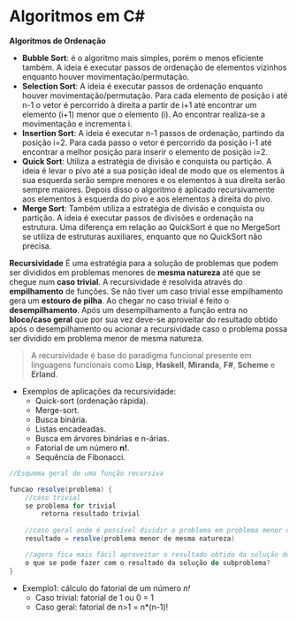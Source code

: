 # Algoritmos em C#

**Algoritmos de Ordenação**
- **Bubble Sort**: é o algoritmo mais simples, porém o menos eficiente também. A ideia é executar passos de ordenação de elementos vizinhos enquanto houver movimentação/permutação.
- **Selection Sort**: A ideia é executar passos de ordenação enquanto houver movimentação/permutação. Para cada elemento de posição i até n-1 o vetor é percorrido à direita a partir de i+1 até encontrar um elemento (i+1) menor que o elemento (i). Ao encontrar realiza-se a movimentação e incrementa i.
- **Insertion Sort**: A ideia é executar n-1 passos de ordenação, partindo da posição i=2. Para cada passo o vetor é percorrido da posição i-1 até encontrar a melhor posição para inserir o elemento de posição i=2.
- **Quick Sort**: Utiliza a estratégia de divisão e conquista ou partição. A ideia é levar o pivo até a sua posição ideal de modo que os elementos à sua esquerda serão sempre menores e os elementos à sua direita serão sempre maiores. Depois disso o algoritmo é aplicado recursivamente aos elementos à esquerda do pivo e aos elementos à direita do pivo.
- **Merge Sort**: Também utiliza a estratégia de divisão e conquista ou partição. A ideia é executar passos de divisões e ordenação na estrutura. Uma diferença em relação ao QuickSort é que no MergeSort se utiliza de estruturas auxiliares, enquanto que no QuickSort não precisa.

**Recursividade**
É uma estratégia para a solução de problemas que podem ser divididos em problemas menores de **mesma natureza** até que se chegue num **caso trivial**. A recursividade é resolvida através do **empilhamento** de funções. Se não tiver um caso trivial esse empilhamento gera um **estouro de pilha**. Ao chegar no caso trivial é feito o **desempilhamento**. Após um desempilhamento a função entra no **bloco/caso geral** que por sua vez deve-se aproveitar do resultado obtido após o desempilhamento ou acionar a recursividade caso o problema possa ser dividido em problema menor de mesma natureza.

> A recursividade é base do paradigma funcional presente em linguagens funcionais como **Lisp**, **Haskell**, **Miranda**, **F#**, **Scheme** e **Erland**. 

- Exemplos de aplicações da recursividade:
    - Quick-sort (ordenação rápida).
    - Merge-sort.
    - Busca binária.
    - Listas encadeadas.
    - Busca em árvores binárias e n-árias.
    - Fatorial de um número **n!**.
    - Sequência de Fibonacci.

```csharp
//Esquema geral de uma função recursiva

funcao resolve(problema) {
    //caso trivial
    se problema for trivial
        retorna resultado trivial
    
    //caso geral onde é possível dividir o problema em problema menor de mesma natureza
    resultado = resolve(problema menor de mesma natureza)

    //agora fica mais fácil aproveitar o resultado obtido da solução do subproblema
    o que se pode fazer com o resultado da solução do subproblema?
}
```

- Exemplo1: cálculo do fatorial de um número _n!_
    - Caso trivial: fatorial de 1 ou 0 = 1
    - Caso geral: fatorial de n>1 = n*(n-1)!